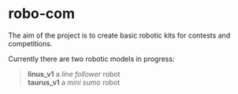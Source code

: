 # robo-com
 
The aim of the project is to create basic robotic kits for contests and competitions. 
 
Currently there are two robotic models in progress: 
 
> **linus_v1** a *line follower* robot  
> **taurus_v1** a *mini sumo* robot 

